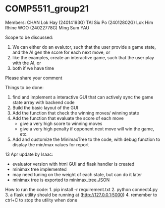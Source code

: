 # COMP5511_group21

Members: 
CHAN Lok Hay (24014193G)
TAI Siu Po (24012802G)
Lok Him Rhine WOO (24022778G)
Ming Sum YAU


Scope to be discussed:
1. We can either do an evalutor, such that the user provide a game state, and the AI gen the score for each next move, or
2. like the examples, create an interactive game, such that the user play with the AI, or
3. both if we have time

Please share your comment


Things to be done:
1. find and implement a interactive GUI that can actively sync the game state array with backend code
2. Build the basic layout of the GUI
3. Add the function that check the winning moves/ winning state
4. Add the function that evaluate the score of each move
    - give a very high score to winning moves
    - give a very high penalty if opponent next move will win the game, etc.
5. Add and customize the MinimaxTree to the code, with debug function to display the min/max values for report


13 Apr update by Isaac:
- evaluator version with html GUI and flask handler is created
- minimax tree implemented
- may need tuning on the weight of each state, but can do it later
- minimax tree is exported to minimax_tree.JSON


How to run the code:
    1. pip install -r requirement.txt
    2. python connect4.py
    3. a flask utility should be running at (http://127.0.0.1:5000)
    4. remember to ctrl+C to stop the utility when done
